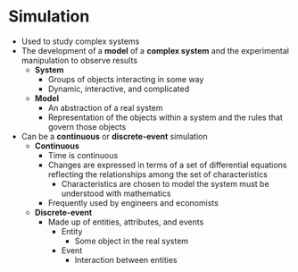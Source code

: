 # Simulation

- Used to study complex systems
- The development of a **model** of a **complex system** and the experimental manipulation to observe results
  - **System**
    - Groups of objects interacting in some way
    - Dynamic, interactive, and complicated
  - **Model**
    - An abstraction of a real system
    - Representation of the objects within a system and the rules that govern those objects
- Can be a **continuous** or **discrete-event** simulation
  - **Continuous**
    - Time is continuous
    - Changes are expressed in terms of a set of differential equations reflecting the relationships among the set of characteristics
      - Characteristics are chosen to model the system must be understood with mathematics
    - Frequently used by engineers and economists
  - **Discrete-event**
    - Made up of entities, attributes, and events
      - Entity
        - Some object in the real system
      - Event
        - Interaction between entities
